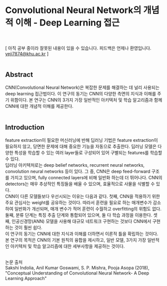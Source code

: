 # Convolutional Neural Network의 개념적 이해 - Deep Learning 접근 <br><br>

[ 아직 공부 중이라 잘못된 내용이 있을 수 있습니다. 피드백은 언제나 환영입니다. yeji7874@khu.ac.kr ] <br><br>

## Abstract <br>
CNN(Convolutional Neural Network)은 복잡한 문제를 해결하는 데 널리 사용되는 deep learning 접근법이다. 
이 연구의 동기는 CNN의 다양한 측면의 지식과 이해를 주기 위함이다. 
본 연구는 CNN의 3가지 가장 일반적인 아키텍처 및 학습 알고리즘과 함께 CNN에 대한 개념적 이해를 제공한다. <br><br>

## Introduction <br>
feature extraction이 필요한 머신러닝에 반해 딥러닝 기법은 feature extraction이 필요하지 않고, 당면한 문제에 대해 중요한 기능을 자동으로 추출한다.
딥러닝 모델은 다양한 특성을 학습할 수 있는 여러 layer들로 구성되어 있어 구별되는 features를 학습할 수 있다. <br>
딥러닝 아키텍처로는 deep belief networks, recurrent neural networks, convolution neural networks 등이 있다.
그 중, CNN은 deep feed-forward 구조를 가지고 있으며, fully connected layers에 비해 일반화 하는데 더 뛰어나다.
CNN의 detectors는 매우 추상적인 특징들을 배울 수 있으며, 효율적으로 사물을 식별할 수 있다. <br>
CNN이 다른 모델들보다 우선시되는 이유는 다음과 같다. 
첫째, CNN을 적용하기 위한 주요 관심사는 weight를 공유하는 것이다. 
따라서 훈련을 필요로 하는 매개변수가 감소하여 일반화가 개선되며, 매개 변수가 적어 훈련이 수월하고 overfitting의 위험도 없다.
둘째, 분류 단계는 특징 추출 단계와 통합되어 있으며, 둘 다 학습 과정을 이용한다. 
셋째, 인공신경망(ANN) 모델을 사용해 대규모 네트워크 구현하는 것보다 CNN에서 구현하는 것이 훨씬 쉽다. <br>
이 연구의 동기는 CNN에 대한 지식과 이해를 더하면서 이론적 틀을 확립하는 것이다. 
본 연구의 목적은 CNN의 기본 원칙의 융합을 제시하고, 일반 모델, 3가지 가장 일반적인 아키텍처 및 학습 알고리즘에 대한 세부사항을 제공하는 것이다. <br><br>

논문 출처 <br>
Sakshi Indolia, Anil Kumar Goswami, S. P. Mishra, Pooja Asopa (2018), "Conceptual Understanding of Convolutional Neural Network- A Deep Learning Approach" <br><br>


